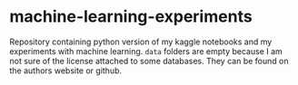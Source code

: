 # machine-learning-experiments
Repository containing python version of my kaggle notebooks and my experiments with machine learning. `data` folders are empty because I am not sure of the license attached to some databases. They can be found on the authors website or github.
